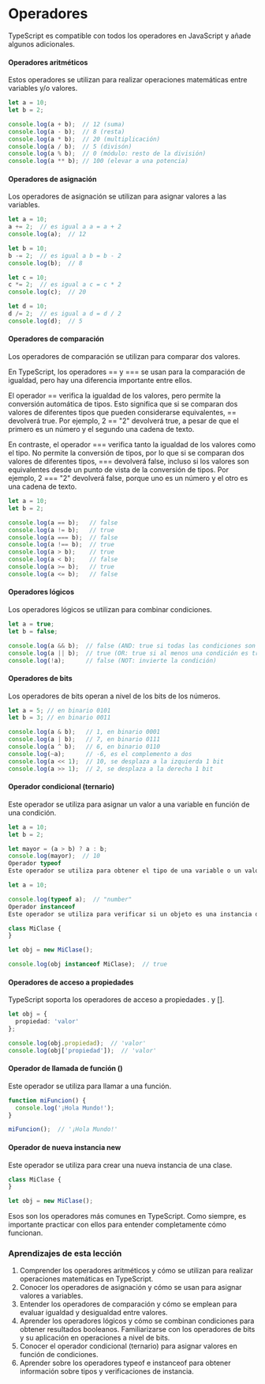 # Operadores

TypeScript es compatible con todos los operadores en JavaScript y añade algunos adicionales.

#### Operadores aritméticos
Estos operadores se utilizan para realizar operaciones matemáticas entre variables y/o valores.
```ts
let a = 10;
let b = 2;

console.log(a + b);  // 12 (suma)
console.log(a - b);  // 8 (resta)
console.log(a * b);  // 20 (multiplicación)
console.log(a / b);  // 5 (divisón)
console.log(a % b);  // 0 (módulo: resto de la división)
console.log(a ** b); // 100 (elevar a una potencia)
```

#### Operadores de asignación
Los operadores de asignación se utilizan para asignar valores a las variables.

```ts
let a = 10;
a += 2;  // es igual a a = a + 2
console.log(a);  // 12

let b = 10;
b -= 2;  // es igual a b = b - 2
console.log(b);  // 8

let c = 10;
c *= 2;  // es igual a c = c * 2
console.log(c);  // 20

let d = 10;
d /= 2;  // es igual a d = d / 2
console.log(d);  // 5
```

#### Operadores de comparación
Los operadores de comparación se utilizan para comparar dos valores.

En TypeScript, los operadores == y === se usan para la comparación de igualdad, pero hay una diferencia importante entre ellos.

El operador == verifica la igualdad de los valores, pero permite la conversión automática de tipos. Esto significa que si se comparan dos valores de diferentes tipos que pueden considerarse equivalentes, == devolverá true. Por ejemplo, 2 == "2" devolverá true, a pesar de que el primero es un número y el segundo una cadena de texto.

En contraste, el operador === verifica tanto la igualdad de los valores como el tipo. No permite la conversión de tipos, por lo que si se comparan dos valores de diferentes tipos, === devolverá false, incluso si los valores son equivalentes desde un punto de vista de la conversión de tipos. Por ejemplo, 2 === "2" devolverá false, porque uno es un número y el otro es una cadena de texto.

```ts
let a = 10;
let b = 2;

console.log(a == b);   // false
console.log(a != b);   // true
console.log(a === b);  // false
console.log(a !== b);  // true
console.log(a > b);    // true
console.log(a < b);    // false
console.log(a >= b);   // true
console.log(a <= b);   // false

```

#### Operadores lógicos
Los operadores lógicos se utilizan para combinar condiciones.

```ts
let a = true;
let b = false;

console.log(a && b);  // false (AND: true si todas las condiciones son true)
console.log(a || b);  // true (OR: true si al menos una condición es true)
console.log(!a);      // false (NOT: invierte la condición)
```

#### Operadores de bits
Los operadores de bits operan a nivel de los bits de los números.
```ts
let a = 5; // en binario 0101
let b = 3; // en binario 0011

console.log(a & b);   // 1, en binario 0001
console.log(a | b);   // 7, en binario 0111
console.log(a ^ b);   // 6, en binario 0110
console.log(~a);      // -6, es el complemento a dos
console.log(a << 1);  // 10, se desplaza a la izquierda 1 bit
console.log(a >> 1);  // 2, se desplaza a la derecha 1 bit
```

#### Operador condicional (ternario)
Este operador se utiliza para asignar un valor a una variable en función de una condición.

```ts
let a = 10;
let b = 2;

let mayor = (a > b) ? a : b;
console.log(mayor);  // 10
Operador typeof
Este operador se utiliza para obtener el tipo de una variable o un valor.

let a = 10;

console.log(typeof a);  // "number"
Operador instanceof
Este operador se utiliza para verificar si un objeto es una instancia de una clase específica.

class MiClase {
}

let obj = new MiClase();

console.log(obj instanceof MiClase);  // true

```

#### Operadores de acceso a propiedades
TypeScript soporta los operadores de acceso a propiedades . y [].

```ts
let obj = {
  propiedad: 'valor'
};

console.log(obj.propiedad);  // 'valor'
console.log(obj['propiedad']);  // 'valor'

```

#### Operador de llamada de función ()
Este operador se utiliza para llamar a una función.

```ts
function miFuncion() {
  console.log('¡Hola Mundo!');
}

miFuncion();  // '¡Hola Mundo!'

```
#### Operador de nueva instancia new
Este operador se utiliza para crear una nueva instancia de una clase.

```ts
class MiClase {
}

let obj = new MiClase();
```

Esos son los operadores más comunes en TypeScript. Como siempre, es importante practicar con ellos para entender completamente cómo funcionan.

### Aprendizajes de esta lección
1. Comprender los operadores aritméticos y cómo se utilizan para realizar operaciones matemáticas en TypeScript.
2. Conocer los operadores de asignación y cómo se usan para asignar valores a variables.
3. Entender los operadores de comparación y cómo se emplean para evaluar igualdad y desigualdad entre valores.
4. Aprender los operadores lógicos y cómo se combinan condiciones para obtener resultados booleanos.
Familiarizarse con los operadores de bits y su aplicación en operaciones a nivel de bits.
5. Conocer el operador condicional (ternario) para asignar valores en función de condiciones.
6. Aprender sobre los operadores typeof e instanceof para obtener información sobre tipos y verificaciones de instancia.